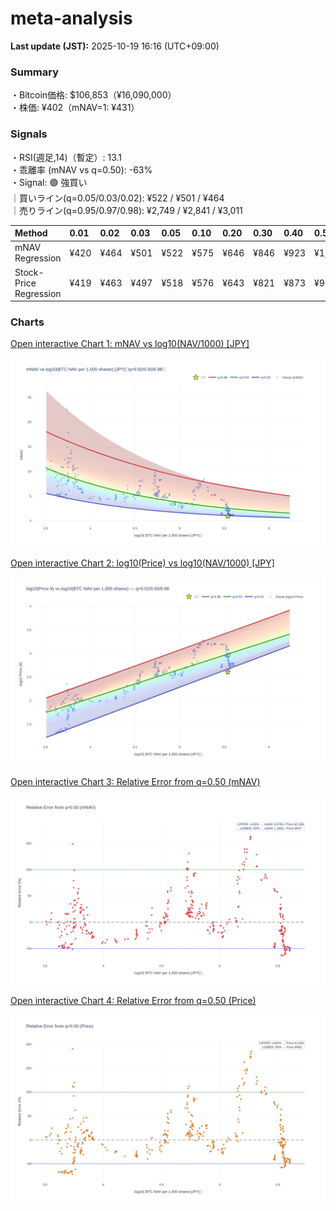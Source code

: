 # meta-analysis


<!--REPORT:START-->
**Last update (JST):** 2025-10-19 16:16 (UTC+09:00)

### Summary
・Bitcoin価格: $106,853（¥16,090,000）  
・株価: ¥402（mNAV=1: ¥431）

### Signals
・RSI(週足,14)（暫定）: 13.1  
・乖離率 (mNAV vs q=0.50): -63%  
・Signal: 🟣 強買い  
｜買いライン(q=0.05/0.03/0.02): ¥522 / ¥501 / ¥464  
｜売りライン(q=0.95/0.97/0.98): ¥2,749 / ¥2,841 / ¥3,011

| Method                 | 0.01   | 0.02   | 0.03   | 0.05   | 0.10   | 0.20   | 0.30   | 0.40   | 0.50   | 0.60   | 0.70   | 0.80   | 0.90   | 0.95   | 0.97   | 0.98   | 0.99   |
|:-----------------------|:-------|:-------|:-------|:-------|:-------|:-------|:-------|:-------|:-------|:-------|:-------|:-------|:-------|:-------|:-------|:-------|:-------|
| mNAV Regression        | ¥420   | ¥464   | ¥501   | ¥522   | ¥575   | ¥646   | ¥846   | ¥923   | ¥1,094 | ¥1,272 | ¥1,394 | ¥1,779 | ¥2,397 | ¥2,749 | ¥2,841 | ¥3,011 | ¥3,017 |
| Stock-Price Regression | ¥419   | ¥463   | ¥497   | ¥518   | ¥576   | ¥643   | ¥821   | ¥873   | ¥965   | ¥1,133 | ¥1,300 | ¥1,741 | ¥2,247 | ¥2,451 | ¥2,503 | ¥2,751 | ¥2,765 |

### Charts
[Open interactive Chart 1: mNAV vs log10(NAV/1000) [JPY]](https://tkzm240.github.io/meta-analysis/fig1.html)

![fig1](assets/fig1.png)

[Open interactive Chart 2: log10(Price) vs log10(NAV/1000) [JPY]](https://tkzm240.github.io/meta-analysis/fig2.html)

![fig2](assets/fig2.png)

[Open interactive Chart 3: Relative Error from q=0.50 (mNAV)](https://tkzm240.github.io/meta-analysis/fig3.html)

![fig3](assets/fig3.png)

[Open interactive Chart 4: Relative Error from q=0.50 (Price)](https://tkzm240.github.io/meta-analysis/fig4.html)

![fig4](assets/fig4.png)
<!--REPORT:END-->
